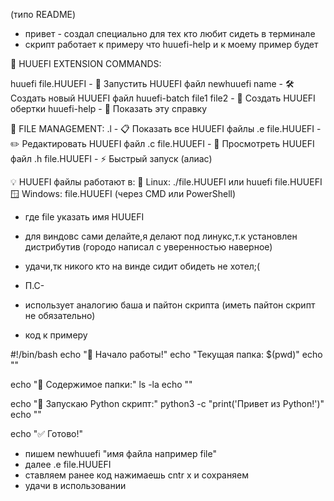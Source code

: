 (типо README)








- привет -
создал специально для тех кто любит сидеть в терминале
- скрипт работает к примеру что huuefi-help и к моему пример будет 




🌈 HUUEFI EXTENSION COMMANDS:



 
  huuefi file.HUUEFI      - 🚀 Запустить HUUEFI файл
  newhuuefi name          - 🛠️  Создать новый HUUEFI файл
  huuefi-batch file1 file2 - 🔄 Создать HUUEFI обертки
  huuefi-help             - 📖 Показать эту справку

📁 FILE MANAGEMENT:
  .l                     - 📋 Показать все HUUEFI файлы
  .e file.HUUEFI         - ✏️  Редактировать HUUEFI файл
  .c file.HUUEFI         - 👀 Просмотреть HUUEFI файл
  .h file.HUUEFI         - ⚡ Быстрый запуск (алиас)

💡 HUUEFI файлы работают в:
   🐧 Linux: ./file.HUUEFI или huuefi file.HUUEFI
   🪟 Windows: file.HUUEFI (через CMD или PowerShell) 
- где file указать имя HUUEFI 
- для виндовс сами делайте,я делают под линукс,т.к установлен дистрибутив (городо написал с уверенностью наверное)
- удачи,тк никого кто на винде сидит обидеть не хотел;(




- П.С-
- использует аналогию баша и пайтон скрипта  (иметь пайтон скрипт не обязательно)
- код к примеру






#!/bin/bash
echo "🚀 Начало работы!"
echo "Текущая папка: $(pwd)"
echo ""

echo "📁 Содержимое папки:"
ls -la
echo ""

echo "🐍 Запускаю Python скрипт:"
python3 -c "print('Привет из Python!')"
echo ""

echo "✅ Готово!"












- пишем newhuuefi "имя файла например file"
- далее .e file.HUUEFI
- ставляем ранее код нажимаешь cntr x и сохраняем
- удачи в использовании
